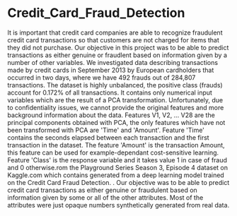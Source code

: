 # Credit_Card_Fraud_Detection

It is important that credit card companies are able to recognize fraudulent credit card transactions so that customers are not charged for items that they did not purchase. Our objective in this project was to be able to predict transactions as either genuine or fraudlent based on information given by a number of other variables.
We investigated data describing transactions made by credit cards in September 2013 by European cardholders that occurred in two days, where we have 492 frauds out of 284,807 transactions. The dataset is highly unbalanced, the positive class (frauds) account for 0.172% of all transactions. It contains only numerical input variables which are the result of a PCA transformation. Unfortunately, due to confidentiality issues, we cannot provide the original features and more background information about the data. Features V1, V2, … V28 are the principal components obtained with PCA, the only features which have not been transformed with PCA are 'Time' and 'Amount'. Feature 'Time' contains the seconds elapsed between each transaction and the first transaction in the dataset. The feature 'Amount' is the transaction Amount, this feature can be used for example-dependant cost-sensitive learning. Feature 'Class' is the response variable and it takes value 1 in case of fraud and 0 otherwise.rom the Playground Series Season 3, Episode 4 dataset on Kaggle.com which contains generated from a deep learning model trained on the Credit Card Fraud Detection. . Our objective was to be able to predict credit card transactions as either genuine or fraudulent based on information given by some or all of the other attributes. Most of the attributes were just opaque numbers synthetically generated from real data. 
